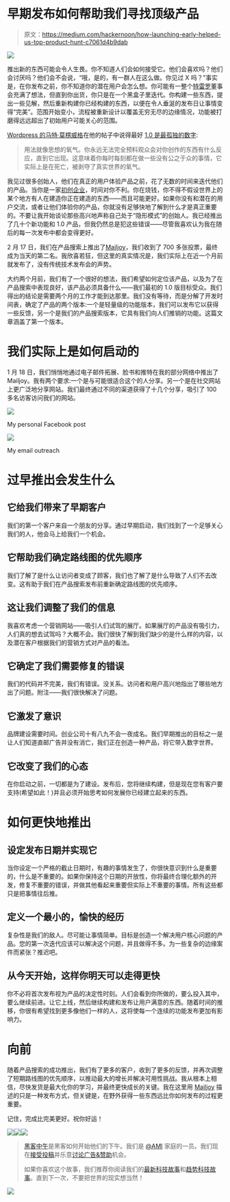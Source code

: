 # 早期发布如何帮助我们寻找顶级产品

> 原文：<https://medium.com/hackernoon/how-launching-early-helped-us-top-product-hunt-c7061d4b9dab>

![](img/511efb6b6bd34f5fb159afeeea5814ef.png)

推出新的东西可能会令人生畏。你不知道人们会如何接受它。他们会喜欢吗？他们会讨厌吗？他们会不会说，“哦，是的，有一群人在这么做。你见过 X 吗？”事实是，在你发布之前，你不知道你的潜在用户会怎么想。你可能有一整个[特雷罗](http://www.trello.com)董事会充满了想法，但直到你出货，你只是在一个黑盒子里迭代。你构建一些东西，提出一些见解，然后重新构建你已经构建的东西，以便在令人垂涎的发布日让事情变得“完美”。范围开始变小，流程被重新设计以覆盖无穷无尽的边缘情况，功能被打磨得远远超出了初始用户可能关心的范围。

[Wordpress 的马特·莫楞威格](https://medium.com/u/45af3b7db7a9?source=post_page-----c7061d4b9dab--------------------------------)在他的帖子中说得最好 [1.0 是最孤独的数字](https://ma.tt/2010/11/one-point-oh/):

> 用法就像思想的氧气。你永远无法完全预料观众会对你创作的东西有什么反应，直到它出现。这意味着你每时每刻都在做一些没有公之于众的事情，它实际上是在死亡，被剥夺了真实世界的氧气。

我见过很多创始人，他们在真正的用户体验产品之前，花了无数的时间来迭代他们的产品。当你是一家[初创企业](https://hackernoon.com/tagged/startup)，时间对你不利。你在烧钱，你不得不假设世界上的某个地方有人在建造你正在建造的东西——而且可能更好。如果你没有和潜在的用户交流，或者让他们体验你的产品，你就没有足够快地了解到什么才是真正重要的。不要让我开始谈论那些高兴地声称自己处于“隐形模式”的创始人。我已经推出了几十个新功能和 1.0 产品，但我仍然总是犯这些错误——尽管我喜欢认为我在随后的每一次发布中都会变得更好。

2 月 17 日，我们在产品搜索上推出了[Mailjoy](https://www.producthunt.com/posts/mailjoy-2)，我们收到了 700 多张投票，最终成为当天的第二名。我欣喜若狂，但这里的真实情况是，我们实际上在近一个月前就发布了，没有传统技术发布会的声势。

大约两个月前，我们有了一个很好的想法，我们希望如何定位该产品，以及为了在产品搜索中表现良好，该产品必须具备什么——我们最初的 1.0 版目标受众。我们得出的结论是需要两个月的工作才能到达那里。我们没有等待，而是分解了开发时间表，确定了产品的两个版本:一个是轻量级的功能版本，我们可以发布它以获得一些反馈，另一个是我们的产品搜索版本，它具有我们向人们推销的功能。这篇文章涵盖了第一个版本。

# 我们实际上是如何启动的

1 月 18 日，我们悄悄地通过电子邮件拓展、脸书和推特在我的部分网络中推出了 Mailjoy。我有两个要求:一个是与可能很适合这个的人分享。另一个是在社交网站上更广泛地分享网站。我们最终通过不同的渠道获得了十几个分享，吸引了 100 多名访客访问我们的网站。

![](img/629af2bd9d0b61513acebd3ff6245337.png)

My personal Facebook post

![](img/e1ee718922e52f51a66e28a53efb3949.png)

My email outreach

# 过早推出会发生什么

## 它给我们带来了早期客户

我们的第一个客户来自一个朋友的分享。通过早期启动，我们找到了一个足够关心我们的人，他会马上给我们一个机会。

## 它帮助我们确定路线图的优先顺序

我们了解了是什么让访问者变成了顾客，我们也了解了是什么导致了人们不去改变。这有助于我们在产品搜索发布前重新确定路线图的优先顺序。

## 这让我们调整了我们的信息

我喜欢考虑一个营销网站——吸引人们试驾的展厅。如果展厅的产品没有吸引力，人们真的想去试驾吗？大概不会。我们很快了解到我们缺少的是什么样的内容，以及潜在客户根据我们的营销方式对产品的看法。

## 它确定了我们需要修复的错误

我们的代码并不完美，我们有错误。没关系。访问者和用户高兴地指出了哪些地方出了问题。附注——我们很快解决了问题。

## 它激发了意识

品牌建设需要时间。创业公司十有八九不会一夜成名。我们早期推出的目标之一是让人们知道直邮广告并没有消亡，我们正在创造一种产品，将它带入数字世界。

## 它改变了我们的心态

在你启动之前，一切都是为了建设。发布后，您将继续构建，但是现在您有客户要支持(希望如此！)并且必须开始思考如何发展你已经建立起来的东西。

# 如何更快地推出

## 设定发布日期并实现它

当你设定一个严格的截止日期时，有趣的事情发生了，你很快意识到什么是重要的，什么是不重要的。如果你保持这个日期的开放性，你将最终合理化额外的开发，修复不重要的错误，并做其他看起来重要但实际上不重要的事情。所有这些都只是把事情往后推。

## 定义一个最小的，愉快的经历

复杂性是我们的敌人。尽可能让事情简单。目标是创造一个解决用户核心问题的产品。您的第一次迭代应该可以解决这个问题，并且做得不多。为一些复杂的边缘案件而紧张？推迟吧。

## 从今天开始，这样你明天可以走得更快

你不必将首次发布视为产品的决定性时刻。人们会看到你所做的，要么投入其中，要么继续前进。让它上线，然后继续构建和发布让用户满意的东西。随着时间的推移，你很有希望找到更多像他们一样的人，这将使每一个连续的功能发布更加有影响力。

# 向前

随着产品搜索的成功推出，我们有了更多的客户，收到了更多的反馈，并再次调整了短期路线图的优先顺序，以推动最大的增长并解决可用性挑战。我从根本上相信，尽快发货是最大化你的学习，并最终更快成长的关键。我在这里用 [Mailjoy](http://www.mailjoy.com) 描述的只是一种发布方式，但关键是，在野外获得一些东西远比你如何发布的过程更重要。

记住，完成比完美更好。祝你好运！

[![](img/50ef4044ecd4e250b5d50f368b775d38.png)](http://bit.ly/HackernoonFB)[![](img/979d9a46439d5aebbdcdca574e21dc81.png)](https://goo.gl/k7XYbx)[![](img/2930ba6bd2c12218fdbbf7e02c8746ff.png)](https://goo.gl/4ofytp)

> [黑客中午](http://bit.ly/Hackernoon)是黑客如何开始他们的下午。我们是 [@AMI](http://bit.ly/atAMIatAMI) 家庭的一员。我们现在[接受投稿](http://bit.ly/hackernoonsubmission)并乐意[讨论广告&赞助](mailto:partners@amipublications.com)机会。
> 
> 如果你喜欢这个故事，我们推荐你阅读我们的[最新科技故事](http://bit.ly/hackernoonlatestt)和[趋势科技故事](https://hackernoon.com/trending)。直到下一次，不要把世界的现实想当然！

![](img/be0ca55ba73a573dce11effb2ee80d56.png)
